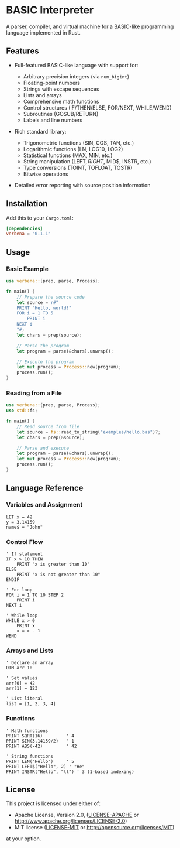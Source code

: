 # BASIC Interpreter

A parser, compiler, and virtual machine for a BASIC-like programming language implemented in Rust.

## Features

- Full-featured BASIC-like language with support for:
  - Arbitrary precision integers (via `num_bigint`)
  - Floating-point numbers
  - Strings with escape sequences
  - Lists and arrays
  - Comprehensive math functions
  - Control structures (IF/THEN/ELSE, FOR/NEXT, WHILE/WEND)
  - Subroutines (GOSUB/RETURN)
  - Labels and line numbers

- Rich standard library:
  - Trigonometric functions (SIN, COS, TAN, etc.)
  - Logarithmic functions (LN, LOG10, LOG2)
  - Statistical functions (MAX, MIN, etc.)
  - String manipulation (LEFT$, RIGHT$, MID$, INSTR, etc.)
  - Type conversions (TOINT, TOFLOAT, TOSTR)
  - Bitwise operations

- Detailed error reporting with source position information

## Installation

Add this to your `Cargo.toml`:

```toml
[dependencies]
verbena = "0.1.1"
```

## Usage

### Basic Example

```rust
use verbena::{prep, parse, Process};

fn main() {
    // Prepare the source code
    let source = r#"
    PRINT "Hello, world!"
    FOR i = 1 TO 5
        PRINT i
    NEXT i
    "#;
    let chars = prep(source);

    // Parse the program
    let program = parse(&chars).unwrap();

    // Execute the program
    let mut process = Process::new(program);
    process.run();
}
```

### Reading from a File

```rust
use verbena::{prep, parse, Process};
use std::fs;

fn main() {
    // Read source from file
    let source = fs::read_to_string("examples/hello.bas")?;
    let chars = prep(&source);

    // Parse and execute
    let program = parse(&chars).unwrap();
    let mut process = Process::new(program);
    process.run();
}
```

## Language Reference

### Variables and Assignment

```basic
LET x = 42
y = 3.14159
name$ = "John"
```

### Control Flow

```basic
' If statement
IF x > 10 THEN
    PRINT "x is greater than 10"
ELSE
    PRINT "x is not greater than 10"
ENDIF

' For loop
FOR i = 1 TO 10 STEP 2
    PRINT i
NEXT i

' While loop
WHILE x > 0
    PRINT x
    x = x - 1
WEND
```

### Arrays and Lists

```basic
' Declare an array
DIM arr 10

' Set values
arr[0] = 42
arr[1] = 123

' List literal
list = [1, 2, 3, 4]
```

### Functions

```basic
' Math functions
PRINT SQRT(16)         ' 4
PRINT SIN(3.14159/2)   ' 1
PRINT ABS(-42)         ' 42

' String functions
PRINT LEN("Hello")     ' 5
PRINT LEFT$("Hello", 2) ' "He"
PRINT INSTR("Hello", "ll") ' 3 (1-based indexing)
```

## License

This project is licensed under either of:

- Apache License, Version 2.0, ([LICENSE-APACHE](LICENSE-APACHE) or http://www.apache.org/licenses/LICENSE-2.0)
- MIT license ([LICENSE-MIT](LICENSE-MIT) or http://opensource.org/licenses/MIT)

at your option.
